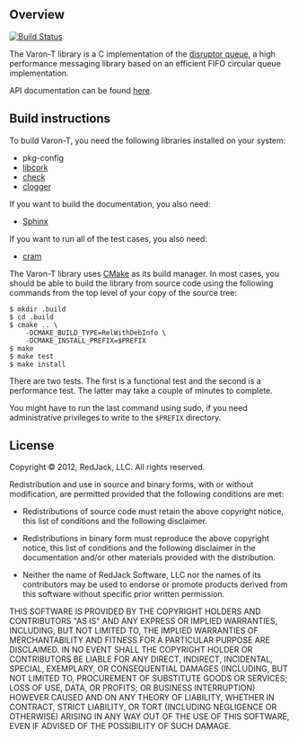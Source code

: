 ## Overview

[![Build Status](https://img.shields.io/travis/redjack/varon-t/develop.svg)](https://travis-ci.org/redjack/varon-t)

The Varon-T library is a C implementation of the
[disruptor queue](http://lmax-exchange.github.io/disruptor/), a high performance
messaging library based on an efficient FIFO circular queue implementation.

API documentation can be found [here](http://varon-t.readthedocs.org/).


## Build instructions

To build Varon-T, you need the following libraries installed on your system:

  * pkg-config
  * [libcork](https://github.com/redjack/libcork)
  * [check](http://check.sourceforge.net)
  * [clogger](https://github.com/redjack/clogger)

If you want to build the documentation, you also need:

  * [Sphinx](http://sphinx.pocoo.org/)

If you want to run all of the test cases, you also need:

  * [cram](http://pypi.python.org/pypi/cram/)

The Varon-T library uses [CMake](http://www.cmake.org) as its build manager.
In most cases, you should be able to build the library from source code using
the following commands from the top level of your copy of the source tree:

    $ mkdir .build
    $ cd .build
    $ cmake .. \
        -DCMAKE_BUILD_TYPE=RelWithDebInfo \
        -DCMAKE_INSTALL_PREFIX=$PREFIX
    $ make
    $ make test
    $ make install

There are two tests. The first is a functional test and the second is a
performance test. The latter may take a couple of minutes to complete.

You might have to run the last command using sudo, if you need administrative
privileges to write to the `$PREFIX` directory.


## License

Copyright &copy; 2012, RedJack, LLC.
All rights reserved.

Redistribution and use in source and binary forms, with or without
modification, are permitted provided that the following conditions are
met:

* Redistributions of source code must retain the above copyright
  notice, this list of conditions and the following disclaimer.

* Redistributions in binary form must reproduce the above copyright
  notice, this list of conditions and the following disclaimer in
  the documentation and/or other materials provided with the
  distribution.

* Neither the name of RedJack Software, LLC nor the names of its
  contributors may be used to endorse or promote products derived
  from this software without specific prior written permission.

THIS SOFTWARE IS PROVIDED BY THE COPYRIGHT HOLDERS AND CONTRIBUTORS
"AS IS" AND ANY EXPRESS OR IMPLIED WARRANTIES, INCLUDING, BUT NOT
LIMITED TO, THE IMPLIED WARRANTIES OF MERCHANTABILITY AND FITNESS FOR
A PARTICULAR PURPOSE ARE DISCLAIMED.  IN NO EVENT SHALL THE COPYRIGHT
HOLDER OR CONTRIBUTORS BE LIABLE FOR ANY DIRECT, INDIRECT, INCIDENTAL,
SPECIAL, EXEMPLARY, OR CONSEQUENTIAL DAMAGES (INCLUDING, BUT NOT
LIMITED TO, PROCUREMENT OF SUBSTITUTE GOODS OR SERVICES; LOSS OF USE,
DATA, OR PROFITS; OR BUSINESS INTERRUPTION) HOWEVER CAUSED AND ON ANY
THEORY OF LIABILITY, WHETHER IN CONTRACT, STRICT LIABILITY, OR TORT
(INCLUDING NEGLIGENCE OR OTHERWISE) ARISING IN ANY WAY OUT OF THE USE
OF THIS SOFTWARE, EVEN IF ADVISED OF THE POSSIBILITY OF SUCH DAMAGE.
